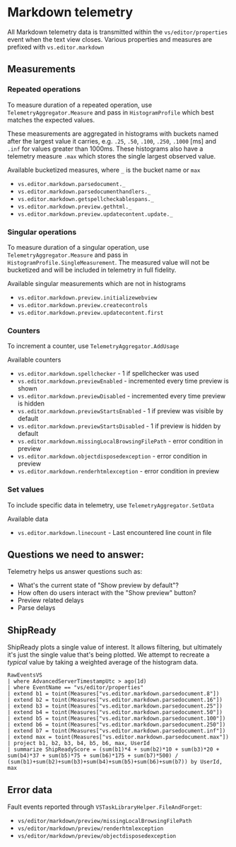 # Markdown telemetry

All Markdown telemetry data is transmitted within the `vs/editor/properties` event when the text view closes.
Various properties and measures are prefixed with `vs.editor.markdown`

## Measurements

### Repeated operations
To measure duration of a repeated operation, use `TelemetryAggregator.Measure` and pass in `HistogramProfile` which best matches the expected values.

These measurements are aggregated in histograms with buckets named after the largest value it carries, e.g. `.25`, `.50`, `.100`, `.250`, `.1000` [ms] and `.inf` for values greater than 1000ms.
These histograms also have a telemetry measure `.max` which stores the single largest observed value.

Available bucketized measures, where `_` is the bucket name or `max`
- `vs.editor.markdown.parsedocument._`
- `vs.editor.markdown.parsedocumenthandlers._`
- `vs.editor.markdown.getspellcheckablespans._`
- `vs.editor.markdown.preview.gethtml._`
- `vs.editor.markdown.preview.updatecontent.update._`

### Singular operations

To measure duration of a singular operation, use `TelemetryAggregator.Measure` and pass in `HistogramProfile.SingleMeasurement`.
The measured value will not be bucketized and will be included in telemetry in full fidelity.

Available singular measurements which are not in histograms
- `vs.editor.markdown.preview.initializewebview`
- `vs.editor.markdown.preview.createcontrols`
- `vs.editor.markdown.preview.updatecontent.first`

### Counters

To increment a counter, use `TelemetryAggregator.AddUsage`

Available counters
- `vs.editor.markdown.spellchecker` - 1 if spellchecker was used
- `vs.editor.markdown.previewEnabled` - incremented every time preview is shown
- `vs.editor.markdown.previewDisabled` - incremented every time preview is hidden
- `vs.editor.markdown.previewStartsEnabled` - 1 if preview was visible by default
- `vs.editor.markdown.previewStartsDisabled` - 1 if preview is hidden by default
- `vs.editor.markdown.missingLocalBrowsingFilePath` - error condition in preview
- `vs.editor.markdown.objectdisposedexception` - error condition in preview
- `vs.editor.markdown.renderhtmlexception` - error condition in preview

### Set values

To include specific data in telemetry, use `TelemetryAggregator.SetData`

Available data
- `vs.editor.markdown.linecount` - Last encountered line count in file

## Questions we need to answer:

Telemetry helps us answer questions such as:
- What's the current state of "Show preview by default"?
- How often do users interact with the "Show preview" button?
- Preview related delays
- Parse delays

## ShipReady

ShipReady plots a single value of interest.
It allows filtering, but ultimately it's just the single value that's being plotted.
We attempt to recreate a _typical_ value by taking a weighted average of the histogram data.

```
RawEventsVS 
| where AdvancedServerTimestampUtc > ago(1d)
| where EventName == "vs/editor/properties"
| extend b1 = toint(Measures["vs.editor.markdown.parsedocument.8"])
| extend b2 = toint(Measures["vs.editor.markdown.parsedocument.16"])
| extend b3 = toint(Measures["vs.editor.markdown.parsedocument.25"])
| extend b4 = toint(Measures["vs.editor.markdown.parsedocument.50"])
| extend b5 = toint(Measures["vs.editor.markdown.parsedocument.100"])
| extend b6 = toint(Measures["vs.editor.markdown.parsedocument.250"])
| extend b7 = toint(Measures["vs.editor.markdown.parsedocument.inf"])
| extend max = toint(Measures["vs.editor.markdown.parsedocument.max"])
| project b1, b2, b3, b4, b5, b6, max, UserId
| summarize ShipReadyScore = (sum(b1)*4 + sum(b2)*10 + sum(b3)*20 + sum(b4)*37 + sum(b5)*75 + sum(b6)*175 + sum(b7)*500) / (sum(b1)+sum(b2)+sum(b3)+sum(b4)+sum(b5)+sum(b6)+sum(b7)) by UserId, max
```

## Error data
Fault events reported through `VSTaskLibraryHelper.FileAndForget`:
- `vs/editor/markdown/preview/missingLocalBrowsingFilePath`
- `vs/editor/markdown/preview/renderhtmlexception`
- `vs/editor/markdown/preview/objectdisposedexception`
